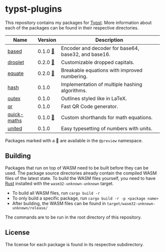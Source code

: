 # typst-plugins

This repository contains my packages for [Typst](https://github.com/typst/typst). More information about each of the packages can be found in their respective directories.

| Name                        | Version        | Description                                         |
|-----------------------------|----------------|-----------------------------------------------------|
| [based](based/)             | 0.1.0 [:link:] | Encoder and decoder for base64, base32, and base16. |
| [droplet](droplet/)         | 0.2.0 [:link:] | Customizable dropped capitals.                      |
| [equate](equate/)           | 0.2.0 [:link:] | Breakable equations with improved numbering.        |
| [hash](hash/)               | 0.1.0          | Implementation of multiple hashing algorithms.      |
| [outex](outex/)             | 0.1.0          | Outlines styled like in LaTeX.                      |
| [qr](qr/)                   | 0.1.0          | Fast QR Code generator.                             |
| [quick-maths](quick-maths/) | 0.1.0 [:link:] | Custom shorthands for math equations.               |
| [united](united/)           | 0.1.0          | Easy typesetting of numbers with units.             |

Packages marked with a :link:  are available in the `@preview` namespace.

## Building
Packages that run on top of WASM need to be built before they can be used. The package source directories already contain the compiled WASM files of the latest state. To build the WASM files yourself, you need to have [Rust](https://www.rust-lang.org/) installed with the `wasm32-unknown-unknown` target.

- To build all WASM files, run `cargo build -r`
- To only build a specific package, run `cargo build -r -p <package name>`
- After building, the WASM files can be found in `target/wasm32-unknown-unknown/release/`

The commands are to be run in the root directory of this repository.

## License
The license for each package is found in its respective subdirectory.

[:link:]: https://typst.app/docs/packages
